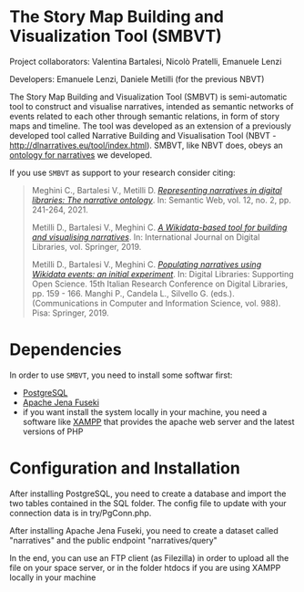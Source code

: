 # The Story Map Building and Visualization Tool (SMBVT)

Project collaborators: Valentina Bartalesi, Nicolò Pratelli, Emanuele Lenzi

Developers: Emanuele Lenzi, Daniele Metilli (for the previous NBVT)

The Story Map Building and Visualization Tool (SMBVT) is semi-automatic tool to construct and visualise narratives, intended as semantic networks of events related to each other through semantic relations, in form of story maps and timeline. The tool was developed as an extension of a previously developed tool called Narrative Building and Visualisation Tool (NBVT - http://dlnarratives.eu/tool/index.html). SMBVT, like NBVT does, obeys an [ontology for narratives](https://dlnarratives.eu/ontology.html) we developed.


If you use ``SMBVT`` as support to your research consider citing:

> Meghini C., Bartalesi V., Metilli D. _[Representing narratives in digital libraries: The narrative ontology](https://content.iospress.com/articles/semantic-web/sw200421)_. In: Semantic Web, vol. 12, no. 2, pp. 241-264, 2021.
> 
> Metilli D., Bartalesi V., Meghini C. _[A Wikidata-based tool for building and visualising narratives](https://link.springer.com/article/10.1007/s00799-019-00266-3)_. In: International Journal on Digital Libraries, vol. Springer, 2019.
> 
> Metilli D., Bartalesi V., Meghini C. _[Populating narratives using Wikidata events: an initial experiment](https://link.springer.com/chapter/10.1007/978-3-030-11226-4_13)_. In: Digital Libraries: Supporting Open Science. 15th Italian Research Conference on Digital Libraries, pp. 159 - 166. Manghi P., Candela L., Silvello G. (eds.). (Communications in Computer and Information Science, vol. 988). Pisa: Springer, 2019.

# Dependencies
In order to use ``SMBVT``, you need to install some softwar first:
- [PostgreSQL](https://www.postgresql.org/)
- [Apache Jena Fuseki](https://jena.apache.org/documentation/fuseki2/)
- if you want install the system locally in your machine, you need a software like [XAMPP](https://www.apachefriends.org/it/index.html) that provides the apache web server and the latest versions of PHP 

# Configuration and Installation
After installing PostgreSQL, you need to create a database and import the two tables contained in the SQL folder. The config file to update with your connection data is in try/PgConn.php.

After installing Apache Jena Fuseki, you need to create a dataset called "narratives" and the public endpoint "narratives/query"

In the end, you can use an FTP client (as Filezilla) in order to upload all the file on your space server, or in the folder htdocs if you are using XAMPP locally in your machine 
